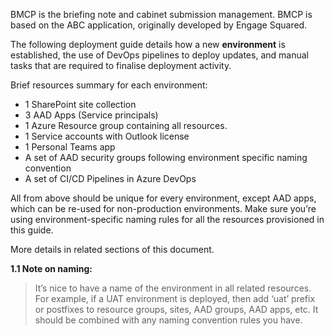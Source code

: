 BMCP is the briefing note and cabinet submission management. BMCP is based on the ABC application, originally developed by Engage Squared.

The following deployment guide details how a new **environment** is established, the use of DevOps pipelines to deploy updates, and manual tasks that are required to finalise deployment activity.

Brief resources summary for each environment:

* 1 SharePoint site collection
* 3 AAD Apps (Service principals)
* 1 Azure Resource group containing all resources.
* 1 Service accounts with Outlook license
* 1 Personal Teams app
* A set of AAD security groups following environment specific naming convention
* A set of CI/CD Pipelines in Azure DevOps

All from above should be unique for every environment, except AAD apps, which can be re-used for non-production environments. Make sure you’re using environment-specific naming rules for all the resources provisioned in this guide.

More details in related sections of this document.


**1.1 Note on naming:**
> It’s nice to have a name of the environment in all related resources. For example, if a UAT environment is deployed, then add ‘uat’ prefix or postfixes to resource groups, sites, AAD groups, AAD apps, etc. It should be combined with any naming convention rules you have.
